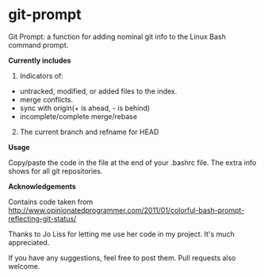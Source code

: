 # git-prompt

Git Prompt: a function for adding nominal git info to the Linux Bash command prompt.

**Currently includes**

1. Indicators of:

  * untracked, modified, or added files to the index.
  * merge conflicts.
  * sync with origin(+ is ahead, - is behind)
  * incomplete/complete merge/rebase
  
2. The current branch and refname for HEAD

**Usage**

Copy/paste the code in the file at the end of your .bashrc file. The extra info shows for all git repositories.


**Acknowledgements**

Contains code taken from http://www.opinionatedprogrammer.com/2011/01/colorful-bash-prompt-reflecting-git-status/

Thanks to Jo Liss for letting me use her code in my project. It's much appreciated.


If you have any suggestions, feel free to post them. Pull requests also welcome.
